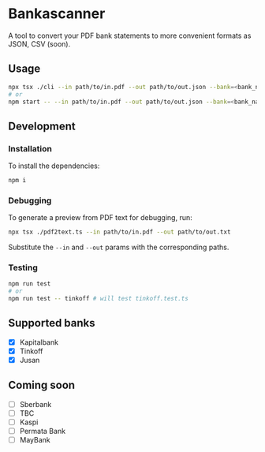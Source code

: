 # Bankascanner

A tool to convert your PDF bank statements to more convenient formats as JSON, CSV (soon). 

## Usage

```bash
npx tsx ./cli --in path/to/in.pdf --out path/to/out.json --bank=<bank_name>
# or 
npm start -- --in path/to/in.pdf --out path/to/out.json --bank=<bank_name>
```

## Development

### Installation

To install the dependencies: 

```bash
npm i
```

### Debugging 

To generate a preview from PDF text for debugging, run: 

```bash
npx tsx ./pdf2text.ts --in path/to/in.pdf --out path/to/out.txt
```

Substitute the `--in` and `--out` params with the corresponding paths.

### Testing

```bash
npm run test 
# or 
npm run test -- tinkoff # will test tinkoff.test.ts
```

## Supported banks

- [x] Kapitalbank 
- [x] Tinkoff
- [x] Jusan

## Coming soon

- [ ] Sberbank
- [ ] TBC
- [ ] Kaspi
- [ ] Permata Bank
- [ ] MayBank
